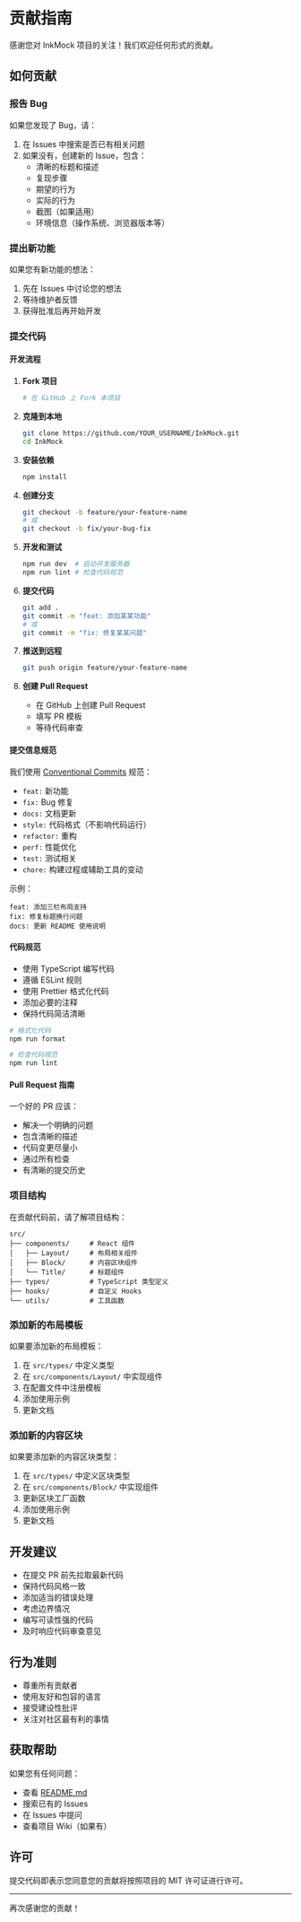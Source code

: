 # 贡献指南

感谢您对 InkMock 项目的关注！我们欢迎任何形式的贡献。

## 如何贡献

### 报告 Bug

如果您发现了 Bug，请：

1. 在 Issues 中搜索是否已有相关问题
2. 如果没有，创建新的 Issue，包含：
   - 清晰的标题和描述
   - 复现步骤
   - 期望的行为
   - 实际的行为
   - 截图（如果适用）
   - 环境信息（操作系统、浏览器版本等）

### 提出新功能

如果您有新功能的想法：

1. 先在 Issues 中讨论您的想法
2. 等待维护者反馈
3. 获得批准后再开始开发

### 提交代码

#### 开发流程

1. **Fork 项目**
   ```bash
   # 在 GitHub 上 Fork 本项目
   ```

2. **克隆到本地**
   ```bash
   git clone https://github.com/YOUR_USERNAME/InkMock.git
   cd InkMock
   ```

3. **安装依赖**
   ```bash
   npm install
   ```

4. **创建分支**
   ```bash
   git checkout -b feature/your-feature-name
   # 或
   git checkout -b fix/your-bug-fix
   ```

5. **开发和测试**
   ```bash
   npm run dev  # 启动开发服务器
   npm run lint # 检查代码规范
   ```

6. **提交代码**
   ```bash
   git add .
   git commit -m "feat: 添加某某功能"
   # 或
   git commit -m "fix: 修复某某问题"
   ```

7. **推送到远程**
   ```bash
   git push origin feature/your-feature-name
   ```

8. **创建 Pull Request**
   - 在 GitHub 上创建 Pull Request
   - 填写 PR 模板
   - 等待代码审查

#### 提交信息规范

我们使用 [Conventional Commits](https://www.conventionalcommits.org/) 规范：

- `feat:` 新功能
- `fix:` Bug 修复
- `docs:` 文档更新
- `style:` 代码格式（不影响代码运行）
- `refactor:` 重构
- `perf:` 性能优化
- `test:` 测试相关
- `chore:` 构建过程或辅助工具的变动

示例：
```
feat: 添加三栏布局支持
fix: 修复标题换行问题
docs: 更新 README 使用说明
```

#### 代码规范

- 使用 TypeScript 编写代码
- 遵循 ESLint 规则
- 使用 Prettier 格式化代码
- 添加必要的注释
- 保持代码简洁清晰

```bash
# 格式化代码
npm run format

# 检查代码规范
npm run lint
```

#### Pull Request 指南

一个好的 PR 应该：

- 解决一个明确的问题
- 包含清晰的描述
- 代码变更尽量小
- 通过所有检查
- 有清晰的提交历史

### 项目结构

在贡献代码前，请了解项目结构：

```
src/
├── components/     # React 组件
│   ├── Layout/     # 布局相关组件
│   ├── Block/      # 内容区块组件
│   └── Title/      # 标题组件
├── types/          # TypeScript 类型定义
├── hooks/          # 自定义 Hooks
└── utils/          # 工具函数
```

### 添加新的布局模板

如果要添加新的布局模板：

1. 在 `src/types/` 中定义类型
2. 在 `src/components/Layout/` 中实现组件
3. 在配置文件中注册模板
4. 添加使用示例
5. 更新文档

### 添加新的内容区块

如果要添加新的内容区块类型：

1. 在 `src/types/` 中定义区块类型
2. 在 `src/components/Block/` 中实现组件
3. 更新区块工厂函数
4. 添加使用示例
5. 更新文档

## 开发建议

- 在提交 PR 前先拉取最新代码
- 保持代码风格一致
- 添加适当的错误处理
- 考虑边界情况
- 编写可读性强的代码
- 及时响应代码审查意见

## 行为准则

- 尊重所有贡献者
- 使用友好和包容的语言
- 接受建设性批评
- 关注对社区最有利的事情

## 获取帮助

如果您有任何问题：

- 查看 [README.md](./README.md)
- 搜索已有的 Issues
- 在 Issues 中提问
- 查看项目 Wiki（如果有）

## 许可

提交代码即表示您同意您的贡献将按照项目的 MIT 许可证进行许可。

---

再次感谢您的贡献！
